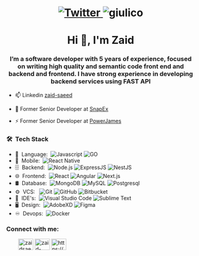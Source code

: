 <h1 align="center">
  <a href="https://twitter.com/this_is_giulio" target="_blank">
    <img src="https://img.shields.io/twitter/url?label=Twitter&url=https://x.com/zaidsaeed469508" alt="Twitter">
  </a>
  <img src="https://komarev.com/ghpvc/?username=giulico&label=Profile%20views&color=0e75b6&style=flat" alt="giulico" />
</h1>

<h1 align="center">Hi 👋, I'm Zaid</h1>
<h3 align="center">I’m a software developer with 5 years of experience, focused on writing high quality and semantic code front end and backend and frontend. I have strong experience in developing backend services using FAST API</h3>


- 📫 Linkedin [zaid-saeed](https://www.linkedin.com/in/zaid-saeed-flutter/)

- 🔭 Former Senior Developer at [SnapEx](https://snapex.com/)

- ⚡ Former Senior Developer at [PowerJames](https://powerjames.com/)


<h3> 🛠 &nbsp;Tech Stack</h3>

- 📜 &nbsp;Language:&nbsp;
  ![Javascript](https://img.shields.io/badge/-JavaScript-0A1A2F?style=flat&logo=Javascript&logoColor=yellow)
  ![GO](https://img.shields.io/badge/-Go-0A1A2F?style=flat&logo=go)
- 📱 &nbsp;Mobile:&nbsp;
  ![React Native](https://img.shields.io/badge/-React%20Native-0A1A2F?style=flat&logo=React&logoColor=00d8fd)
- 🗄 &nbsp;Backend:&nbsp;
  ![Node.js](https://img.shields.io/badge/-Node.js-0A1A2F?style=flat&logo=node.js)
  ![ExpressJS](https://img.shields.io/badge/-ExpressJS-0A1A2F?style=flat&logo=express&logoColor=blue)
  ![NestJS](https://img.shields.io/badge/-NestJS-0A1A2F?style=flat&logo=nestjs&logoColor=red)
- 🌐 &nbsp;Frontend:&nbsp;
  ![React](https://img.shields.io/badge/-React-0A1A2F?style=flat&logo=react)
  ![Angular](https://img.shields.io/badge/-Angular-0A1A2F?style=flat&logo=angular&logoColor=d5042f)
  ![Next.js](https://img.shields.io/badge/-Next.js-0A1A2F?style=flat&logo=next.js)
- 🛢 &nbsp;Database:&nbsp;
  ![MongoDB](https://img.shields.io/badge/-MongoDB-0A1A2F?style=flat&logo=mongodb)
  ![MySQL](https://img.shields.io/badge/-MySQL-0A1A2F?style=flat&logo=mysql&logoColor=00d8fd)
  ![Postgresql](https://img.shields.io/badge/-Postgresql-0A1A2F?style=flat&logo=postgresql)
- ⚙️ &nbsp;VCS: &nbsp;
  ![Git](https://img.shields.io/badge/-Git-0A1A2F?style=flat&logo=git)
  ![GitHub](https://img.shields.io/badge/-GitHub-0A1A2F?style=flat&logo=github)
  ![Bitbucket](https://img.shields.io/badge/-bitbucket-0A1A2F?style=flat&logo=bitbucket)
- 🔧 &nbsp;IDE's:&nbsp;
  ![Visual Studio Code](https://img.shields.io/badge/-Visual%20Studio%20Code-0A1A2F?style=flat&logo=visual-studio-code&logoColor=007ACC)
  ![Sublime Text](https://img.shields.io/badge/-Sublime-0A1A2F?style=flat&logo=sublime-text&logoColor=orange)
- 🖥 &nbsp;Design:&nbsp;
  ![AdobeXD](https://img.shields.io/badge/-AdobeXD-0A1A2F?style=flat&logo=adobe-xd)
  ![Figma](https://img.shields.io/badge/-Figma-0A1A2F?style=flat&logo=figma)
- ♾️ &nbsp;Devops:&nbsp;
  ![Docker](https://img.shields.io/badge/-Docker-0A1A2F?style=flat&logo=docker&logoColor=blue)
  
  
<h3 align="left">Connect with me:</h3>
<p style="margin-left: 2rem;">
  <span height="30" width="40"></span>
<a href="https://x.com/zaidsaeed469508" target="blank"><img align="center" src="https://raw.githubusercontent.com/rahuldkjain/github-profile-readme-generator/master/src/images/icons/Social/twitter.svg" alt="zaidsaeed469508" height="30" width="40" /></a>
<a href="https://www.linkedin.com/in/zaid-saeed-flutter/" target="blank"><img align="center" src="https://raw.githubusercontent.com/rahuldkjain/github-profile-readme-generator/master/src/images/icons/Social/linked-in-alt.svg" alt="zaid-saeed-flutter" height="30" width="40" /></a>
<a href="https://stackoverflow.com/users/11802402/zaid-saeed" target="blank"><img align="center" src="https://raw.githubusercontent.com/rahuldkjain/github-profile-readme-generator/master/src/images/icons/Social/stack-overflow.svg" alt="https://stackoverflow.com/users/11802402/zaid-saeed" height="30" width="40" /></a>
</p>

<br/>

<!-- <a href="https://github.com/jrgarciadev">
    <img height="180em" src="https://github-readme-stats.vercel.app/api?username=jrgarciadev&show_icons=true&card_width=400&hide_border=true&title_color=f4f4f4&icon_color=00d8fd&bg_color=0A1A2F&text_color=a3a8c3&hide=contribs" />
</a> -->


